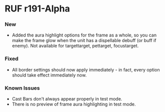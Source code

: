 # RUF r191-Alpha
### New
* Added the aura highlight options for the frame as a whole, so you can make the frame glow when the unit has a dispellable debuff (or buff if enemy). Not available for targettarget, pettarget, focustarget.

### Fixed
* All border settings should now apply immediately - in fact, every option should take effect immediately now.

### Known Issues
* Cast Bars don't always appear properly in test mode.
* There is no preview of frame aura highlighting in test mode.